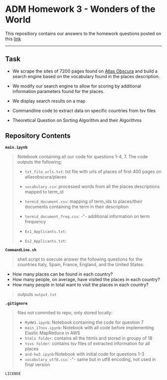 # ADM Homework 3 - Wonders of the World 
This repositiory contains our answers to the homework questions posted on this [link](https://github.com/lucamaiano/ADM/tree/master/2022/Homework_3)

_________

## Task
* We scrape the sites of 7200 pages found on [Atlas Obscura](https://www.atlasobscura.com) and build a search engine based on the vocabulary found in the places description.
* We modify our search engine to allow for scoring by additional information parameters found for the places.
* We display search results on a map

* Commandline code to extract data on specific countries from tsv files

* Theoretical Question on Sorting Algorithm and their Algorithms


## Repository Contents

 __`main.ipynb`__
> Notebook containing all our code for questions 1-4, 7. The code outputs the following:
> 	- `txt_file_urls.txt`: txt file with urls of places of first 400 pages on atlasobscura/places
> 	- `vocabulary.csv`: processed words from all the places descriptions mapped to term_id
>	- `termid_document.csv`: mapping of term_ids to places/their documents containing the term in their description
>	- `termid_document_freq.csv`: -"- additional information on term frequency
>	
>	- `Ex1_Applicants.txt`: 
>	- `Ex2_Applicants.txt`: 

__`CommandLine.sh`__ 
> shell script to execute answer the following questions for the countries Italy, Spain, France, England, and the United States:
* How many places can be found in each country?
* How many people, on average, have visited the places in each country?
* How many people in total want to visit the places in each country?

> outputs `output.txt`

__`.gitignore`__ 
> files not commited to repo, only stored locally:
> - `MyHW3.ipynb`: Notebook containing the code for question 7
> - `main_17nov.ipynb`: Notebook with all code before implementing Elastic MapReduce in AWS
> - `htmls folder`: contains all the htmls and stored in groupy of 18
> - `tsvs folder`: contains tsv files of extracted information for all places
> - `and-hw3.ipynb`:Notebook with initial code for questions 1-3
> - `vocabulary_utf8.csv`: -"- same but in utf8 encoding, not used in final version

`LICENSE`
